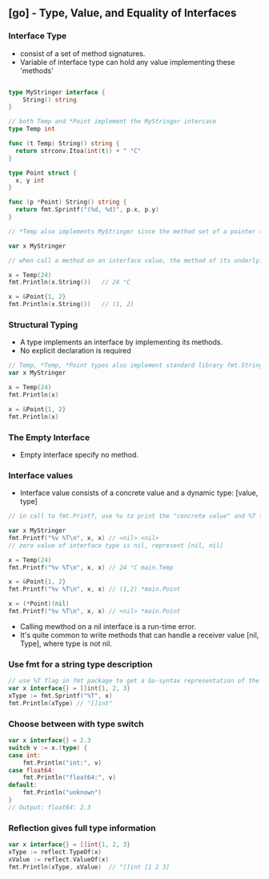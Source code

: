 ## [go] - Type, Value, and Equality of Interfaces

### Interface Type
* consist of a set of method signatures.
* Variable of interface type can hold any value implementing these 'methods'

```go

type MyStringer interface {
    String() string
}

// both Temp and *Point implement the MyStringer intercace
type Temp int

func (t Temp) String() string {
  return strconv.Itoa(int(t)) + " °C"
}

type Point struct {
  x, y int
}

func (p *Point) String() string {
  return fmt.Sprintf("(%d, %d)", p.x, p.y)
}

// *Temp also implements MyStringer since the method set of a pointer type *T is the set of all methods with receiver *T or T

var x MyStringer

// when call a method on an interface value, the method of its underlying type is executed

x = Temp(24)
fmt.Println(x.String())   // 24 °C

x = &Point{1, 2}
fmt.Println(x.String())   // (1, 2)
```

### Structural Typing

* A type implements an interface by implementing its methods.
* No explicit declaration is required

```go
// Temp, *Temp, *Point types also implement standard library fmt.Stringer interface'
var x MyStringer

x = Temp(24)
fmt.Println(x)

x = &Point{1, 2}
fmt.Println(x)
```

### The Empty Interface
* Empty interface specify no method.

### Interface values
* Interface value consists of a concrete value and a dynamic type: [value, type]

```go
// in call to fmt.Printf, use %v to print the "concrete value" and %T to print "dynamic Type"

var x MyStringer
fmt.Printf("%v %T\n", x, x) // <nil> <nil>
// zero value of interface type is nil, represent [nil, nil]

x = Temp(24)
fmt.Printf("%v %T\n", x, x) // 24 °C main.Temp

x = &Point{1, 2}
fmt.Printf("%v %T\n", x, x) // (1,2) *main.Point

x = (*Point)(nil)
fmt.Printf("%v %T\n", x, x) // <nil> *main.Point
```

* Calling mewthod on a nil interface is a run-time error.
* It's quite common to write methods that can handle a receiver value [nil, Type], where type is not nil.

### Use fmt for a string type description
```go
// use %T flag in fmt package to get a Go-syntax representation of the type
var x interface{} = []int{1, 2, 3}
xType := fmt.Sprintf("%T", x)
fmt.Println(xType) // "[]int"

```
### Choose between with type switch
```go
var x interface{} = 2.3
switch v := x.(type) {
case int:
    fmt.Println("int:", v)
case float64:
    fmt.Println("float64:", v)
default:
    fmt.Println("unknown")
}
// Output: float64: 2.3
```

### Reflection gives full type information
```go
var x interface{} = []int{1, 2, 3}
xType := reflect.TypeOf(x)
xValue := reflect.ValueOf(x)
fmt.Println(xType, xValue)  // "[]int [1 2 3]
```












